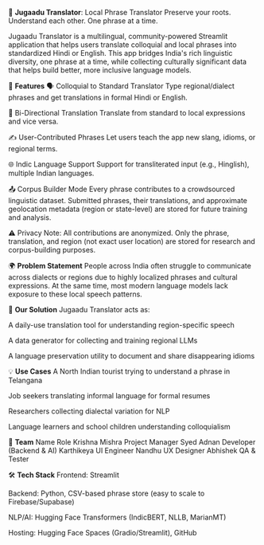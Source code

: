 🧠 **Jugaadu Translator**: Local Phrase Translator
Preserve your roots. Understand each other. One phrase at a time.

Jugaadu Translator is a multilingual, community-powered Streamlit application that helps users translate colloquial and local phrases into standardized Hindi or English. This app bridges India's rich linguistic diversity, one phrase at a time, while collecting culturally significant data that helps build better, more inclusive language models.

🚀 **Features**
🗣️ Colloquial to Standard Translator
Type regional/dialect phrases and get translations in formal Hindi or English.

🔁 Bi-Directional Translation
Translate from standard to local expressions and vice versa.

✍️ User-Contributed Phrases
Let users teach the app new slang, idioms, or regional terms.

🌐 Indic Language Support
Support for transliterated input (e.g., Hinglish), multiple Indian languages.

📤 Corpus Builder Mode
Every phrase contributes to a crowdsourced linguistic dataset. Submitted phrases, their translations, and approximate geolocation metadata (region or state-level) are stored for future training and analysis.

⚠️ Privacy Note: All contributions are anonymized. Only the phrase, translation, and region (not exact user location) are stored for research and corpus-building purposes.

🌍 **Problem Statement**
People across India often struggle to communicate across dialects or regions due to highly localized phrases and cultural expressions. At the same time, most modern language models lack exposure to these local speech patterns.

🧩 **Our Solution**
Jugaadu Translator acts as:

A daily-use translation tool for understanding region-specific speech

A data generator for collecting and training regional LLMs

A language preservation utility to document and share disappearing idioms

💡 **Use Cases**
A North Indian tourist trying to understand a phrase in Telangana

Job seekers translating informal language for formal resumes

Researchers collecting dialectal variation for NLP

Language learners and school children understanding colloquialism

👥 **Team**
Name	Role
Krishna Mishra	Project Manager
Syed Adnan	Developer (Backend & AI)
Karthikeya	UI Engineer
Nandhu	UX Designer
Abhishek	QA & Tester

🛠️ **Tech Stack**
Frontend: Streamlit

Backend: Python, CSV-based phrase store (easy to scale to Firebase/Supabase)

NLP/AI: Hugging Face Transformers (IndicBERT, NLLB, MarianMT)

Hosting: Hugging Face Spaces (Gradio/Streamlit), GitHub